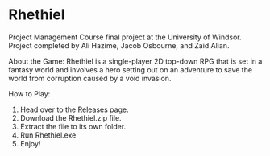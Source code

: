 # Rhethiel
Project Management Course final project at the University of Windsor.
Project completed by Ali Hazime, Jacob Osbourne, and Zaid Alian.

About the Game:
Rhethiel is a single-player 2D top-down RPG that is set in a fantasy world and involves a hero setting out on an adventure to save the world from corruption caused by a void invasion.

How to Play:
1. Head over to the [Releases](https://github.com/ali-hazime/Rhethiel/releases) page.
2. Download the Rhethiel.zip file.
3. Extract the file to its own folder.
4. Run Rhethiel.exe
5. Enjoy!
